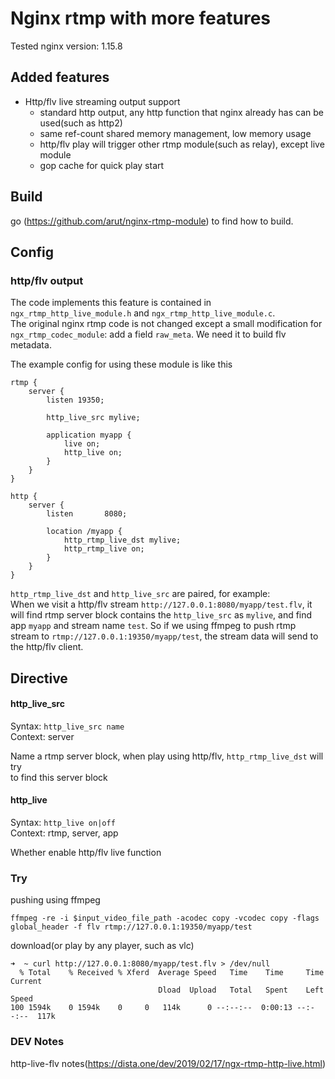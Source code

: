 # Nginx rtmp with more features

Tested nginx version: 1.15.8    

## Added features

* Http/flv live streaming output support
  * standard http output, any http function that nginx already has can be used(such as http2)
  * same ref-count shared memory management, low memory usage
  * http/flv play will trigger other rtmp module(such as relay), except live module
  * gop cache for quick play start

## Build

go (https://github.com/arut/nginx-rtmp-module) to find how to build.

## Config

### http/flv output

The code implements this feature is contained in `ngx_rtmp_http_live_module.h` and
`ngx_rtmp_http_live_module.c`.     
The original nginx rtmp code is not changed except a small modification for `ngx_rtmp_codec_module`: add a field `raw_meta`. We need it to build flv metadata.

The example config for using these module is like this
```
rtmp {
    server {
        listen 19350;

        http_live_src mylive;

        application myapp {
            live on; 
            http_live on; 
        }   
    }   
}

http {
    server {
        listen       8080;

        location /myapp {
            http_rtmp_live_dst mylive;
            http_rtmp_live on;
        }
    }
}
```

`http_rtmp_live_dst` and `http_live_src` are paired, for example:    
When we visit a http/flv stream `http://127.0.0.1:8080/myapp/test.flv`, it will find rtmp server block contains the `http_live_src` as `mylive`, and find app `myapp` and stream name `test`.
So if we using ffmpeg to push rtmp stream to `rtmp://127.0.0.1:19350/myapp/test`,  the stream data will send to the http/flv client.

## Directive

#### http_live_src
Syntax: `http_live_src name`    
Context: server    
    
Name a rtmp server block, when play using http/flv, `http_rtmp_live_dst` will try    
to find this server block

#### http_live
Syntax: `http_live on|off`    
Context: rtmp, server, app    
    
Whether enable http/flv live function

### Try

pushing using ffmpeg

```
ffmpeg -re -i $input_video_file_path -acodec copy -vcodec copy -flags global_header -f flv rtmp://127.0.0.1:19350/myapp/test
```

download(or play by any player, such as vlc)

```
➜  ~ curl http://127.0.0.1:8080/myapp/test.flv > /dev/null
  % Total    % Received % Xferd  Average Speed   Time    Time     Time  Current
                                 Dload  Upload   Total   Spent    Left  Speed
100 1594k    0 1594k    0     0   114k      0 --:--:--  0:00:13 --:--:--  117k
```

### DEV Notes

http-live-flv notes(https://dista.one/dev/2019/02/17/ngx-rtmp-http-live.html)
